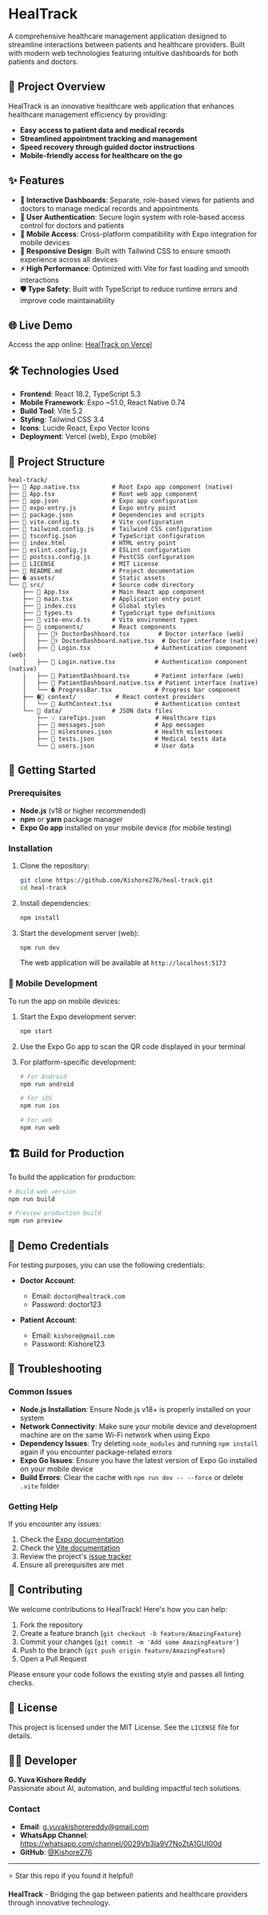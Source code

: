 # HealTrack

A comprehensive healthcare management application designed to streamline interactions between patients and healthcare providers. Built with modern web technologies featuring intuitive dashboards for both patients and doctors.

## 🎯 Project Overview

HealTrack is an innovative healthcare web application that enhances healthcare management efficiency by providing:

- **Easy access to patient data and medical records**
- **Streamlined appointment tracking and management**
- **Speed recovery through guided doctor instructions**
- **Mobile-friendly access for healthcare on the go**

## ✨ Features

- **🏥 Interactive Dashboards**: Separate, role-based views for patients and doctors to manage medical records and appointments
- **🔐 User Authentication**: Secure login system with role-based access control for doctors and patients
- **📱 Mobile Access**: Cross-platform compatibility with Expo integration for mobile devices
- **🎨 Responsive Design**: Built with Tailwind CSS to ensure smooth experience across all devices
- **⚡ High Performance**: Optimized with Vite for fast loading and smooth interactions
- **🛡️ Type Safety**: Built with TypeScript to reduce runtime errors and improve code maintainability

## 🌐 Live Demo

Access the app online: [HealTrack on Vercel](https://gfg-hackathon-zeta.vercel.app/)

## 🛠️ Technologies Used

- **Frontend**: React 18.2, TypeScript 5.3
- **Mobile Framework**: Expo ~51.0, React Native 0.74
- **Build Tool**: Vite 5.2
- **Styling**: Tailwind CSS 3.4
- **Icons**: Lucide React, Expo Vector Icons
- **Deployment**: Vercel (web), Expo (mobile)

## 📁 Project Structure

```plaintext
heal-track/
├── 📱 App.native.tsx         # Root Expo app component (native)
├── 📱 App.tsx                # Root web app component
├── 📄 app.json               # Expo app configuration
├── 📄 expo-entry.js          # Expo entry point
├── 📄 package.json           # Dependencies and scripts
├── 📄 vite.config.ts         # Vite configuration
├── 📄 tailwind.config.js     # Tailwind CSS configuration
├── 📄 tsconfig.json          # TypeScript configuration
├── 📄 index.html             # HTML entry point
├── 📄 eslint.config.js       # ESLint configuration
├── 📄 postcss.config.js      # PostCSS configuration
├── 📄 LICENSE                # MIT License
├── 📄 README.md              # Project documentation
├── � assets/                # Static assets
└── 📂 src/                   # Source code directory
    ├── 📱 App.tsx            # Main React app component
    ├── 📱 main.tsx           # Application entry point
    ├── 🎨 index.css          # Global styles
    ├── 📝 types.ts           # TypeScript type definitions
    ├── 📝 vite-env.d.ts      # Vite environment types
    ├── 📂 components/        # React components
    │   ├── 👨‍⚕️ DoctorDashboard.tsx        # Doctor interface (web)
    │   ├── 👨‍⚕️ DoctorDashboard.native.tsx  # Doctor interface (native)
    │   ├── 🔐 Login.tsx                  # Authentication component (web)
    │   ├── 🔐 Login.native.tsx           # Authentication component (native)
    │   ├── 👤 PatientDashboard.tsx       # Patient interface (web)
    │   ├── 👤 PatientDashboard.native.tsx # Patient interface (native)
    │   └── � ProgressBar.tsx            # Progress bar component
    ├── �📂 context/           # React context providers
    │   └── 🔐 AuthContext.tsx            # Authentication context
    └── 📂 data/              # JSON data files
        ├── 💡 careTips.json              # Healthcare tips
        ├── 💬 messages.json              # App messages
        ├── 🎯 milestones.json            # Health milestones
        ├── 🧪 tests.json                 # Medical tests data
        └── 👥 users.json                 # User data
```

## 🚀 Getting Started

### Prerequisites

- **Node.js** (v18 or higher recommended)
- **npm** or **yarn** package manager
- **Expo Go app** installed on your mobile device (for mobile testing)

### Installation

1. Clone the repository:

   ```bash
   git clone https://github.com/Kishore276/heal-track.git
   cd heal-track
   ```

2. Install dependencies:

   ```bash
   npm install
   ```

3. Start the development server (web):

   ```bash
   npm run dev
   ```

   The web application will be available at `http://localhost:5173`

### 📱 Mobile Development

To run the app on mobile devices:

1. Start the Expo development server:

   ```bash
   npm start
   ```

2. Use the Expo Go app to scan the QR code displayed in your terminal

3. For platform-specific development:

   ```bash
   # For Android
   npm run android
   
   # For iOS
   npm run ios
   
   # For web
   npm run web
   ```

## 🏗️ Build for Production

To build the application for production:

```bash
# Build web version
npm run build

# Preview production build
npm run preview
```

## 🧪 Demo Credentials

For testing purposes, you can use the following credentials:

- **Doctor Account**:
  - Email: `doctor@healtrack.com`
  - Password: doctor123

- **Patient Account**:
  - Email: `kishore@gmail.com`
  - Password: Kishore123

## 🔧 Troubleshooting

### Common Issues

- **Node.js Installation**: Ensure Node.js v18+ is properly installed on your system
- **Network Connectivity**: Make sure your mobile device and development machine are on the same Wi-Fi network when using Expo
- **Dependency Issues**: Try deleting `node_modules` and running `npm install` again if you encounter package-related errors
- **Expo Go Issues**: Ensure you have the latest version of Expo Go installed on your mobile device
- **Build Errors**: Clear the cache with `npm run dev -- --force` or delete `.vite` folder

### Getting Help

If you encounter any issues:

1. Check the [Expo documentation](https://docs.expo.dev/)
2. Check the [Vite documentation](https://vitejs.dev/)
3. Review the project's [issue tracker](https://github.com/Kishore276/heal-track/issues)
4. Ensure all prerequisites are met

## 🤝 Contributing

We welcome contributions to HealTrack! Here's how you can help:

1. Fork the repository
2. Create a feature branch (`git checkout -b feature/AmazingFeature`)
3. Commit your changes (`git commit -m 'Add some AmazingFeature'`)
4. Push to the branch (`git push origin feature/AmazingFeature`)
5. Open a Pull Request

Please ensure your code follows the existing style and passes all linting checks.

## 📄 License

This project is licensed under the MIT License. See the `LICENSE` file for details.

## 👨‍💻 Developer

**G. Yuva Kishore Reddy**  
Passionate about AI, automation, and building impactful tech solutions.

### Contact

- **Email**: <g.yuvakishorereddy@gmail.com>
- **WhatsApp Channel**: <https://whatsapp.com/channel/0029Vb3la9V7NoZtA1GUI00d>
- **GitHub**: [@Kishore276](https://github.com/Kishore276)

---

⭐ Star this repo if you found it helpful!

**HealTrack** - Bridging the gap between patients and healthcare providers through innovative technology.

